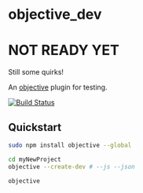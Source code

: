 # objective_dev

# NOT READY YET

Still some quirks! <br>

An [objective](https://github.com/nomilous/objective) plugin for testing.

[![Build Status](https://travis-ci.org/nomilous/objective_dev.svg)](https://travis-ci.org/nomilous/objective_dev)

## Quickstart

```bash
sudo npm install objective --global
```

```bash
cd myNewProject
objective --create-dev # --js --json

objective
```
